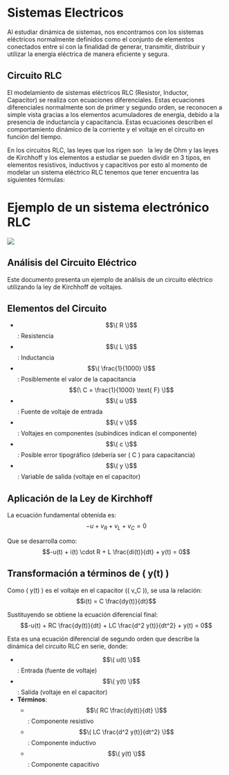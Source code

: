 # Sistemas Electricos
Al estudiar dinámica de sistemas, nos encontramos con los sistemas eléctricos normalmente definidos como el conjunto de elementos conectados entre sí con la finalidad de generar, transmitir, distribuir y utilizar la energía eléctrica de manera eficiente y segura.
## Circuito RLC
El modelamiento de sistemas eléctricos RLC (Resistor, Inductor, Capacitor) se realiza con ecuaciones diferenciales. Estas ecuaciones diferenciales normalmente son de primer y segundo orden, se reconocen a simple vista gracias a los elementos acumuladores de energía, debido a la presencia de inductancia y capacitancia. Estas ecuaciones describen el comportamiento dinámico de la corriente y el voltaje en el circuito en función del tiempo.

En los circuitos RLC, las leyes que los rigen son   la ley de Ohm y las leyes de Kirchhoff y los elementos a estudiar se pueden dividir en 3 tipos, en elementos resistivos, inductivos y capacitivos por esto al momento de modelar un sistema eléctrico RLC tenemos que tener encuentra las siguientes fórmulas: 

# Ejemplo de un sistema electrónico RLC
![](RLC1.jpg)
## Análisis del Circuito Eléctrico

Este documento presenta un ejemplo de análisis de un circuito eléctrico utilizando la ley de Kirchhoff de voltajes.

## Elementos del Circuito
- $$\( R \)$$: Resistencia  
- $$\( L \)$$: Inductancia  
- $$\( \frac{1}{1000} \)$$: Posiblemente el valor de la capacitancia $$(\ C = \frac{1}{1000} \text{ F} \)$$  
- $$\( u \)$$: Fuente de voltaje de entrada  
- $$\( v \)$$: Voltajes en componentes (subíndices indican el componente)  
- $$\( c \)$$: Posible error tipográfico (debería ser \( C \) para capacitancia)  
- $$\( y \)$$: Variable de salida (voltaje en el capacitor)  
 

## Aplicación de la Ley de Kirchhoff

La ecuación fundamental obtenida es:  
$$-u + v_R + v_L + v_C = 0$$  

Que se desarrolla como:  
$$-u(t) + i(t) \cdot R + L \frac{di(t)}{dt} + y(t) = 0$$  

## Transformación a términos de \( y(t) \)

Como \( y(t) \) es el voltaje en el capacitor (\( v_C \)), se usa la relación:  
$$i(t) = C \frac{dy(t)}{dt}$$  

Sustituyendo se obtiene la ecuación diferencial final:  
$$-u(t) + RC \frac{dy(t)}{dt} + LC \frac{d^2 y(t)}{dt^2} + y(t) = 0$$  

Esta es una ecuación diferencial de segundo orden que describe la dinámica del circuito RLC en serie, donde:  
- $$\( u(t) \)$$: Entrada (fuente de voltaje)  
- $$\( y(t) \)$$: Salida (voltaje en el capacitor)  
- **Términos**:  
  - $$\( RC \frac{dy(t)}{dt} \)$$: Componente resistivo  
  - $$\( LC \frac{d^2 y(t)}{dt^2} \)$$: Componente inductivo  
  - $$\( y(t) \)$$: Componente capacitivo  
